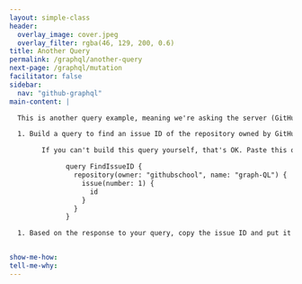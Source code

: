 ```yaml
---
layout: simple-class
header:
  overlay_image: cover.jpeg
  overlay_filter: rgba(46, 129, 200, 0.6)
title: Another Query
permalink: /graphql/another-query
next-page: /graphql/mutation
facilitator: false
sidebar:
  nav: "github-graphql"
main-content: |

  This is another query example, meaning we're asking the server (GitHub) to give us some specific information. We're asking for the ID of an issue so that we can use it when we post our information as a mutation in the next step.

  1. Build a query to find an issue ID of the repository owned by GitHubSchool named `graph-ql`. Search for the ID of issue number 1.

        If you can't build this query yourself, that's OK. Paste this query into the explorer, and try to figure out why it's built the way it is and how you could change or recreate it.

              query FindIssueID {
                repository(owner: "githubschool", name: "graph-QL") {
                  issue(number: 1) {
                    id
                  }
                }
              }

  1. Based on the response to your query, copy the issue ID and put it in a safe place. We'll need it for the next step when we build a mutation.


show-me-how:
tell-me-why:
---
```


